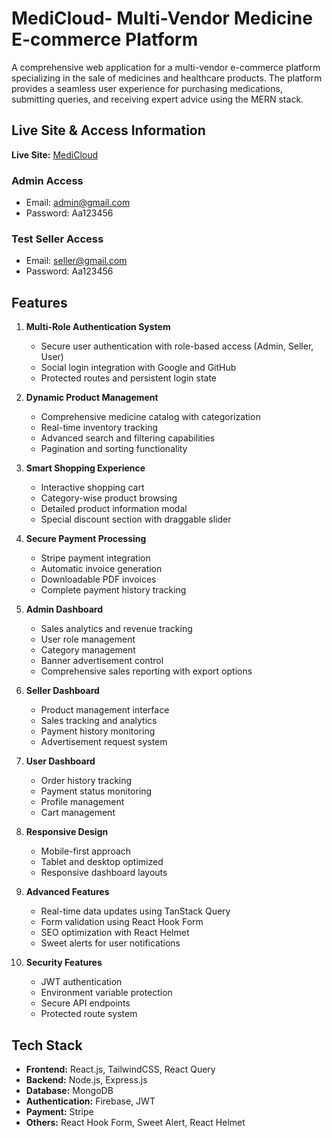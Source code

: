 # MediCloud- Multi-Vendor Medicine E-commerce Platform

A comprehensive web application for a multi-vendor e-commerce platform specializing in the sale of medicines and healthcare products. The platform provides a seamless user experience for purchasing medications, submitting queries, and receiving expert advice using the MERN stack.

## Live Site & Access Information

**Live Site:** [MediCloud](https://assignemnt-12.web.app/)

### Admin Access
- Email: admin@gmail.com
- Password: Aa123456

### Test Seller Access
- Email: seller@gmail.com
- Password: Aa123456

## Features

1. **Multi-Role Authentication System**
   - Secure user authentication with role-based access (Admin, Seller, User)
   - Social login integration with Google and GitHub
   - Protected routes and persistent login state

2. **Dynamic Product Management**
   - Comprehensive medicine catalog with categorization
   - Real-time inventory tracking
   - Advanced search and filtering capabilities
   - Pagination and sorting functionality

3. **Smart Shopping Experience**
   - Interactive shopping cart
   - Category-wise product browsing
   - Detailed product information modal
   - Special discount section with draggable slider

4. **Secure Payment Processing**
   - Stripe payment integration
   - Automatic invoice generation
   - Downloadable PDF invoices
   - Complete payment history tracking

5. **Admin Dashboard**
   - Sales analytics and revenue tracking
   - User role management
   - Category management
   - Banner advertisement control
   - Comprehensive sales reporting with export options

6. **Seller Dashboard**
   - Product management interface
   - Sales tracking and analytics
   - Payment history monitoring
   - Advertisement request system

7. **User Dashboard**
   - Order history tracking
   - Payment status monitoring
   - Profile management
   - Cart management

8. **Responsive Design**
   - Mobile-first approach
   - Tablet and desktop optimized
   - Responsive dashboard layouts

9. **Advanced Features**
   - Real-time data updates using TanStack Query
   - Form validation using React Hook Form
   - SEO optimization with React Helmet
   - Sweet alerts for user notifications

10. **Security Features**
    - JWT authentication
    - Environment variable protection
    - Secure API endpoints
    - Protected route system

## Tech Stack

- **Frontend:** React.js, TailwindCSS, React Query
- **Backend:** Node.js, Express.js
- **Database:** MongoDB
- **Authentication:** Firebase, JWT
- **Payment:** Stripe
- **Others:** React Hook Form, Sweet Alert, React Helmet

